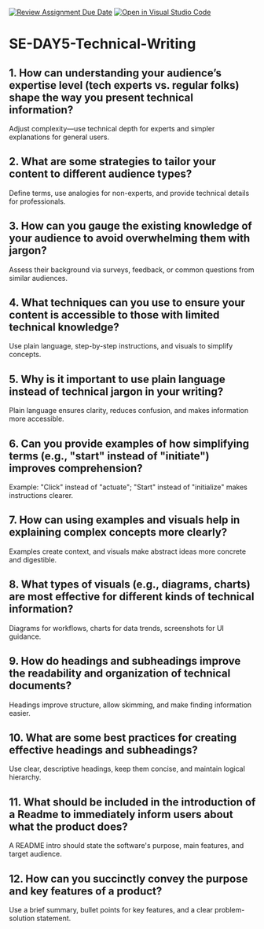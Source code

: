 [![Review Assignment Due Date](https://classroom.github.com/assets/deadline-readme-button-22041afd0340ce965d47ae6ef1cefeee28c7c493a6346c4f15d667ab976d596c.svg)](https://classroom.github.com/a/zsAR-pyY)
[![Open in Visual Studio Code](https://classroom.github.com/assets/open-in-vscode-2e0aaae1b6195c2367325f4f02e2d04e9abb55f0b24a779b69b11b9e10269abc.svg)](https://classroom.github.com/online_ide?assignment_repo_id=18577653&assignment_repo_type=AssignmentRepo)
# SE-DAY5-Technical-Writing
## 1. How can understanding your audience’s expertise level (tech experts vs. regular folks) shape the way you present technical information?
Adjust complexity—use technical depth for experts and simpler explanations for general users.
## 2. What are some strategies to tailor your content to different audience types?
Define terms, use analogies for non-experts, and provide technical details for professionals.
## 3. How can you gauge the existing knowledge of your audience to avoid overwhelming them with jargon?
Assess their background via surveys, feedback, or common questions from similar audiences.
## 4. What techniques can you use to ensure your content is accessible to those with limited technical knowledge?
Use plain language, step-by-step instructions, and visuals to simplify concepts.
## 5. Why is it important to use plain language instead of technical jargon in your writing?
Plain language ensures clarity, reduces confusion, and makes information more accessible.
## 6. Can you provide examples of how simplifying terms (e.g., "start" instead of "initiate") improves comprehension?
Example: "Click" instead of "actuate"; "Start" instead of "initialize" makes instructions clearer.
## 7. How can using examples and visuals help in explaining complex concepts more clearly?
Examples create context, and visuals make abstract ideas more concrete and digestible.
## 8. What types of visuals (e.g., diagrams, charts) are most effective for different kinds of technical information?
Diagrams for workflows, charts for data trends, screenshots for UI guidance.
## 9. How do headings and subheadings improve the readability and organization of technical documents?
Headings improve structure, allow skimming, and make finding information easier.
## 10. What are some best practices for creating effective headings and subheadings?
Use clear, descriptive headings, keep them concise, and maintain logical hierarchy.
## 11. What should be included in the introduction of a Readme to immediately inform users about what the product does?
A README intro should state the software's purpose, main features, and target audience.
## 12. How can you succinctly convey the purpose and key features of a product?
Use a brief summary, bullet points for key features, and a clear problem-solution statement.
